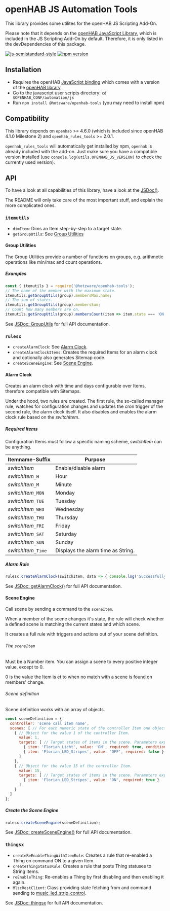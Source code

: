 # openHAB JS Automation Tools

This library provides some utilites for the openHAB JS Scripting Add-On.

Please note that it depends on the [openHAB JavaScript Library](https://github.com/openhab/openhab-js), which is included in the JS Scripting Add-On by default.
Therefore, it is only listed in the devDependencies of this package.

[![js-semistandard-style](https://img.shields.io/badge/code%20style-semistandard-brightgreen.svg)](https://github.com/standard/semistandard)
[![npm version](https://badge.fury.io/js/@hotzware%2Fopenhab-tools.svg)](https://badge.fury.io/js/@hotzware%2Fopenhab-tools)

## Installation

- Requires the openHAB [JavaScript binding](https://www.openhab.org/addons/automation/jsscripting/) which comes with a version of the [openHAB
library](https://www.npmjs.com/package/openhab).
- Go to the javascript user scripts directory: `cd $OPENHAB_CONF/automation/js`
- Run `npm install @hotzware/openhab-tools` (you may need to install npm)

## Compatibility

This library depends on `openhab` >= 4.6.0 (which is included since openHAB 4.1.0 Milestone 2) and `openhab_rules_tools` >= 2.0.1.

`openhab_rules_tools` will automatically get installed by npm, `openhab` is already included with the add-on.
Just make sure you have a compatible version installed (use `console.log(utils.OPENHAB_JS_VERSION)` to check the currently used version).

## API

To have a look at all capabilities of this library, have a look at the [JSDoc()](https://florian-h05.github.io/openhab-js-tools/index.html).

The README will only take care of the most important stuff, and explain the more complicated ones.

### `itemutils`

- `dimItem`: Dims an Item step-by-step to a target state.
- `getGroupUtils`: See [Group Utilities](#group-utilities)

#### Group Utilities

The Group Utilities provide a number of functions on groups, e.g. arithmetic operations like min/max and count operations.

##### Examples

```javascript
const { itemutils } = require('@hotzware/openhab-tools');
// The name of the member with the maximum state.
itemutils.getGroupUtils(group).membersMax.name;
// The sum of states.
itemutils.getGroupUtils(group).membersSum;
// Count how many members are on.
itemutils.getGroupUtils(group).membersCount(item => item.state === 'ON');
```

See [JSDoc: GroupUtils](https://florian-h05.github.io/openhab-js-tools/itemutils.GroupUtils.html) for full API documentation.

### `rulesx`

- `createAlarmClock`: See [Alarm Clock](#alarm-clock).
- `createAlarmClockItems`: Creates the required Items for an alarm clock and optionally also generates Sitemap code.
- `createSceneEngine`: See [Scene Engine](#scene-engine).

#### Alarm Clock

Creates an alarm clock with time and days configurable over Items, therefore compatible with Sitemaps.

Under the hood, two rules are created. 
The first rule, the so-called manager rule, watches for configuration changes and updates the cron trigger of the second rule, the alarm clock itself.
It also disables and enables the alarm clock rule based on the _switchItem_.

##### Required Items

Configuration Items must follow a specific naming scheme, _switchItem_ can be anything.

| Itemname-Suffix     | Purpose                            |
|---------------------|------------------------------------|
| _switchItem_        | Enable/disable alarm               |
| _switchItem_`_H`    | Hour                               |
| _switchItem_`_M`    | Minute                             |
| _switchItem_`_MON`  | Monday                             |
| _switchItem_`_TUE`  | Tuesday                            |
| _switchItem_`_WED`  | Wednesday                          |
| _switchItem_`_THU`  | Thursday                           |
| _switchItem_`_FRI`  | Friday                             |
| _switchItem_`_SAT`  | Saturday                           |
| _switchItem_`_SUN`  | Sunday                             |
| _switchItem_`_Time` | Displays the alarm time as String. |

##### Alarm Rule

```javascript
rulesx.createAlarmClock(switchItem, data => { console.log('Successfully tested alarm clock.'); });
```

See [JSDoc: getAlarmClock()](https://florian-h05.github.io/openhab-js-tools/rulesx.html#.getAlarmClock) for full API documentation.

#### Scene Engine

Call scene by sending a command to the `sceneItem`.

When a member of the scene changes it's state, the rule will check whether a 
defined scene is matching the current states and which scene.

It creates a full rule with triggers and actions out of your scene definition.

###### The `sceneItem`

Must be a Number item.
You can assign a scene to every positive integer value, except to 0.

0 is the value the Item is et to when no match with a scene is found on members' change.

###### Scene definition

Scene definition works with an array of objects.

```javascript
const sceneDefinition = {
  controller: 'scene call item name',
  scenes: [ // For each numeric state of the controller Item one object.
    { // Object for the value 1 of the controller Item.
      value: 1,
      targets: [ // Target states of items in the scene. Parameters explained later.
        { item: 'Florian_Licht', value: 'ON', required: true, conditionFn: function() { return parseFloat(items.getItem('Helligkeit').state) >= 10000; } },
        { item: 'Florian_LED_Stripes', value: 'OFF', required: false }
      ] 
    },
    { // Object for the value 15 of the controller Item.
      value: 15,
      targets: [ // Target states of items in the scene. Parameters explained later.
        { item: 'Florian_LED_Stripes', value: 'ON', required: true }
      ]
    }
  ]
};
```

##### Create the Scene Engine

```javascript
rulesx.createSceneEngine(sceneDefinition);
```

See [JSDoc: createSceneEngine()](https://florian-h05.github.io/openhab-js-tools/rulesx.html#.createSceneEngine) for full API documentation.

### `thingsx`

- `createReEnableThingWithItemRule`: Creates a rule that re-enabled a Thing on command ON to a given Item.
- `createThingStatusRule`: Creates a rule that posts Thing statuses to String Items.
- `reEnableThing`: Re-enables a Thing by first disabling and then enabling it again.
- `MlscRestClient`: Class providing state fetching from and command sending to [music_led_strip_control](https://github.com/TobKra96/music_led_strip_control).

See [JSDoc: thingsx](https://florian-h05.github.io/openhab-js-tools/thingsx.html) for full API documentation.
